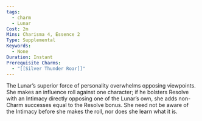 ```yaml
---
tags:
  - charm
  - Lunar
Cost: 2m
Mins: Charisma 4, Essence 2
Type: Supplemental
Keywords:
  - None
Duration: Instant
Prerequisite Charms:
  - "[[Silver Thunder Roar]]"
---
```

The Lunar’s superior force of personality overwhelms opposing viewpoints. She makes an influence roll against one character; if he bolsters Resolve with an Intimacy directly opposing one of the Lunar’s own, she adds non-Charm successes equal to the Resolve bonus. She need not be aware of the Intimacy before she makes the roll, nor does she learn what it is.